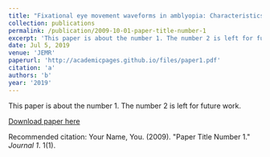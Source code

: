 ```yaml
---
title: "Fixational eye movement waveforms in amblyopia: Characteristics of fast and slow eye movements"
collection: publications
permalink: /publication/2009-10-01-paper-title-number-1
excerpt: 'This paper is about the number 1. The number 2 is left for future work.'
date: Jul 5, 2019
venue: 'JEMR'
paperurl: 'http://academicpages.github.io/files/paper1.pdf'
citation: 'a'
authors: 'b'
year: '2019'
---
```

This paper is about the number 1. The number 2 is left for future work.

[Download paper here](http://academicpages.github.io/files/paper1.pdf)

Recommended citation: Your Name, You. (2009). "Paper Title Number 1." <i>Journal 1</i>. 1(1).
